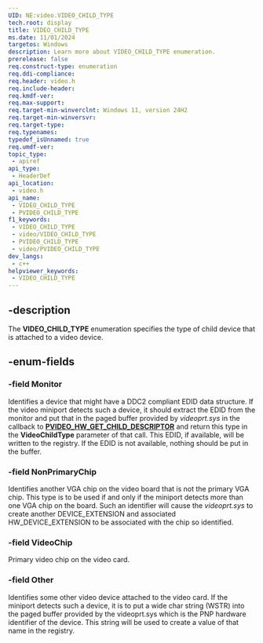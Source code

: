```yaml
---
UID: NE:video.VIDEO_CHILD_TYPE
tech.root: display
title: VIDEO_CHILD_TYPE
ms.date: 11/01/2024
targetos: Windows
description: Learn more about VIDEO_CHILD_TYPE enumeration.
prerelease: false
req.construct-type: enumeration
req.ddi-compliance: 
req.header: video.h
req.include-header: 
req.kmdf-ver: 
req.max-support: 
req.target-min-winverclnt: Windows 11, version 24H2
req.target-min-winversvr: 
req.target-type: 
req.typenames: 
typedef_isUnnamed: true
req.umdf-ver: 
topic_type:
 - apiref
api_type:
 - HeaderDef
api_location:
 - video.h
api_name:
 - VIDEO_CHILD_TYPE
 - PVIDEO_CHILD_TYPE
f1_keywords:
 - VIDEO_CHILD_TYPE
 - video/VIDEO_CHILD_TYPE
 - PVIDEO_CHILD_TYPE
 - video/PVIDEO_CHILD_TYPE
dev_langs:
 - c++
helpviewer_keywords:
 - VIDEO_CHILD_TYPE
---
```


## -description

The **VIDEO_CHILD_TYPE** enumeration specifies the type of child device that is attached to a video device.

## -enum-fields

### -field Monitor

Identifies a device that might have a DDC2 compliant EDID data structure. If the video miniport detects such a device, it should extract the EDID from the monitor and put that in the paged buffer provided by *videoprt.sys* in the callback to [**PVIDEO_HW_GET_CHILD_DESCRIPTOR**](nc-video-pvideo_hw_get_child_descriptor.md) and return this type in the **VideoChildType** parameter of that call. This EDID, if available, will be written to the registry. If the EDID is not available, nothing should be put in the buffer.

### -field NonPrimaryChip

Identifies another VGA chip on the video board that is not the primary VGA chip. This type is to be used if and only if the miniport detects more than one VGA chip on the board. Such an identifier will cause the *videoprt.sys* to create another DEVICE_EXTENSION and associated HW_DEVICE_EXTENSION to be associated with the chip so identified.

### -field VideoChip

Primary video chip on the video card.

### -field Other

Identifies some other video device attached to the video card. If the miniport detects such a device, it is to put a wide char string (WSTR) into the paged buffer provided by the videoprt.sys which is the PNP hardware identifier of the device. This string will be used to create a value of that name in the registry.
